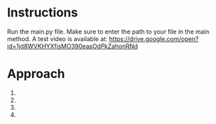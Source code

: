 # Instructions
Run the main.py file. Make sure to enter the path to your file in the main method. 
A test video is available at: https://drive.google.com/open?id=1jd8WVKHYXfisMO390easOdPkZahonRNd 

# Approach
1. 
2. 
3.
4.
